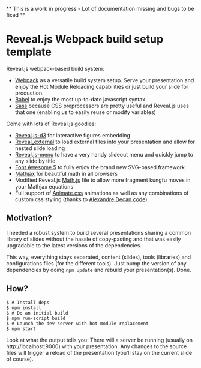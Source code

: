 ** This is a work in progress - Lot of documentation missing and bugs to be fixed **

Reveal.js Webpack build setup template
==================

Reveal.js webpack-based build system:

* [Webpack](https://webpack.js.org) as a versatile build system setup. Serve your presentation and enjoy the Hot Module Reloading capabilities or just build your slide for production.
* [Babel](https://babeljs.io/) to enjoy the most up-to-date javascript syntax
* [Sass](http://sass-lang.com/) because CSS preprocessors are pretty useful and Reveal.js uses that one (enabling us to easily reuse or modify variables)

Come with lots of Reveal.js goodies:

* [Reveal.js-d3](https://github.com/gcalmettes/reveal.js-d3) for interactive figures embedding
* [Reveal_external](https://github.com/janschoepke/reveal_external) to load external files into your presentation and allow for nested slide loading
* [Reveal.js-menu](https://github.com/denehyg/reveal.js-menu) to have a very handy slideout menu and quickly jump to any slide by title
* [Font Awesome 5](https://fontawesome.com) to fully enjoy the brand new SVG-based framework
* [Mathjax](https://www.mathjax.org) for beautiful math in all browsers
* Modified Reveal.js [Math.js](https://github.com/gcalmettes/revealjs-webpack-sauce/blob/master/src/scripts/math-gc.js) file to allow more fragment kungfu moves in your Mathjax equations
* Full support of [Animate.css](https://github.com/daneden/animate.css) animations as well as any combinations of custom css styling (thanks to [Alexandre Decan code](https://github.com/hakimel/reveal.js/issues/833#issuecomment-272697592))


Motivation?
----

I needed a robust system to build several presentations sharing a common library of slides without the hassle of copy-pasting and that was easily upgradable to the latest versions of the dependencies.

This way, everything stays separated, content (slides), tools (libraries) and configurations files (for the different tools). Just bump the version of any dependencies by doing `npm update` and rebuild your presentation(s). Done.

How?
----

```console
$ # Install deps
$ npm install
$ # Do an initial build
$ npm run-script build
$ # Launch the dev server with hot module replacement
$ npm start
```

Look at what the output tells you: There will a server be running (usually on http://localhost:9000) with your presentation. Any changes to the source files will trigger a reload of the presentation (you’ll stay on the current slide of course).
